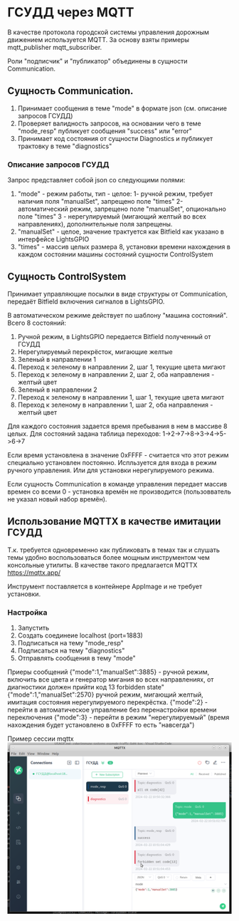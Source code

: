 # ГСУДД через MQTT

В качестве протокола городской системы управления дорожным движением используется MQTT.
За основу взяты примеры mqtt_publisher mqtt_subscriber.

Роли "подписчик" и "публикатор" объединены в сущности Communication.

## Сущность Communication.

1. Принимает сообщения в теме "mode" в формате json (см. описание запросов ГСУДД)
2. Проверяет валидность запросов, на основании чего в теме "mode_resp" публикует сообщения "success" или "error"
3. Принимает код состояния от сущности Diagnostics и публикует трактовку в теме "diagnostics"

### Описание запросов ГСУДД

Запрос представляет собой json со следующими полями:
1. "mode" - режим работы, тип - целое:
   1- ручной режим, требует наличия поля "manualSet", запрещено поле "times"
   2- автоматический режим, запрещено поле "manualSet", опционально поле "times"
   3 - нерегулируемый (мигающий желтый во всех направлениях), дополнительные поля запрещены.
2. "manualSet" - целое, значение трактуется как Bitfield как указано в интерфейсе LightsGPIO
3. "times" - массив целых размера 8, установки времени нахождения в каждом состоянии машины состояний сущности ControlSystem

## Сущность ControlSystem

Принимает управляющие посылки в виде структуры от Communication, передаёт Bitfield включения сигналов в LightsGPIO.

В автоматическом режиме действует по шаблону "машина состояний". Всего 8 состояний:
1. Ручной режим, в LightsGPIO передается Bitfield полученный от ГСУДД
2. Нерегулируемый перекрёсток, мигающие желтые
3. Зеленый в направлении 1
4. Переход к зеленому в направлении 2, шаг 1, текущие цвета мигают
5. Переход к зеленому в направлении 2, шаг 2, оба направления - желтый цвет
6. Зеленый в направлении 2
7. Переход к зеленому в направлении 1, шаг 1, текущие цвета мигают
8. Переход к зеленому в направлении 1, шаг 2, оба направления - желтый цвет

Для каждого состояния задается время пребывания в нем в массиве 8 целых.
Для состояний задана таблица переходов:
1->2->7->8->3->4->5->6->7

Если время установлена в значение 0xFFFF - считается что этот режим специально установлен постоянно. Испльзуется для входа в режим ручного управления. Или для установки нерегулируемого режима.

Если сущность Communication в команде управления передает массив времен со всеми 0 - установка времён не производится (пользовватель не указал новый набор времён).

## Использование MQTTX в качестве имитации ГСУДД

Т.к. требуется одновременно как публиковать в темах так и слушать темы удобно воспользоваться более мощным инструментом чем консольные утилиты. В качестве такого предлагается MQTTX https://mqttx.app/

Инструмент поставляется в контейнере AppImage и не требует установки.

### Настройка

1. Запустить
2. Создать соединеие localhost (port=1883)
3. Подписаться на тему "mode_resp"
4. Подписаться на тему "diagnostics"
5. Отправлять сообщения в тему "mode"

Приеры сообщений
{"mode":1,"manualSet":3885} - ручной режим, включить все цвета и генератор мигания во всех направлениях, от диагностики должен прийти код 13 forbidden state"
{"mode":1,"manualSet":2570}  ручной режим, мигающий желтый, имитация состояния нерегулируемого перекрёстка.
{"mode":2} - перейти в автоматическое управление без перенастройки времени переключения
{"mode":3} - перейти в режим "нерегулируемый" (время нахождения будет установлено в 0xFFFF то есть "навсегда")

Пример сессии mqttx
![alt text](./mqttx_session.png)


